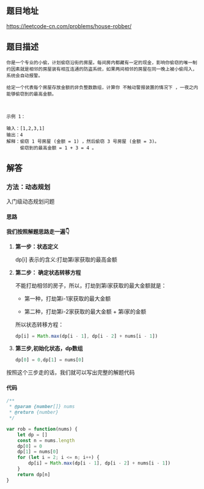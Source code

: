 ## 题目地址

https://leetcode-cn.com/problems/house-robber/

## 题目描述

```
你是一个专业的小偷，计划偷窃沿街的房屋。每间房内都藏有一定的现金，影响你偷窃的唯一制约因素就是相邻的房屋装有相互连通的防盗系统，如果两间相邻的房屋在同一晚上被小偷闯入，系统会自动报警。

给定一个代表每个房屋存放金额的非负整数数组，计算你 不触动警报装置的情况下 ，一夜之内能够偷窃到的最高金额。

 

示例 1：

输入：[1,2,3,1]
输出：4
解释：偷窃 1 号房屋 (金额 = 1) ，然后偷窃 3 号房屋 (金额 = 3)。
     偷窃到的最高金额 = 1 + 3 = 4 。
```

## 解答

### 方法：动态规划

入门级动态规划问题

#### 思路

**我们按照解题思路走一遍👇**

1. **第一步：状态定义**

   dp[i] 表示的含义:打劫第i家获取的最高金额

2. **第二步： 确定状态转移方程**

   不能打劫相邻的房子，所以，打劫到第i家获取的最大金额就是：

   - 第一种，打劫第i-1家获取的最大金额

   - 第二种，打劫第i-2家获取的最大金额 + 第i家的金额

   所以状态转移方程：

   ```js 
   dp[i] = Math.max(dp[i - 1], dp[i - 2] + nums[i - 1])
   ```

   

3. **第三步,初始化状态，dp数组**

   ```js
   dp[0] = 0,dp[1] = nums[0]
   ```

按照这个三步走的话，我们就可以写出完整的解题代码



#### 代码

```js
/**
 * @param {number[]} nums
 * @return {number}
 */

var rob = function(nums) {
    let dp = []
    const n = nums.length
    dp[0] = 0
    dp[1] = nums[0]
    for (let i = 2; i <= n; i++) {
        dp[i] = Math.max(dp[i - 1], dp[i - 2] + nums[i - 1])
    }
    return dp[n]
}

```